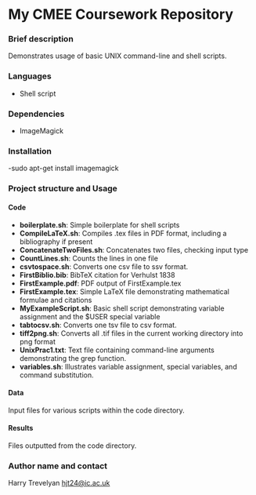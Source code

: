 # My CMEE Coursework Repository

### Brief description
Demonstrates usage of basic UNIX command-line and shell scripts.

### Languages
- Shell script

### Dependencies
- ImageMagick

### Installation
-sudo apt-get install imagemagick

### Project structure and Usage
#### Code
- **boilerplate.sh**: Simple boilerplate for shell scripts
- **CompileLaTeX.sh**: Compiles .tex files in PDF format, including a bibliography if present
- **ConcatenateTwoFiles.sh**: Concatenates two files, checking input type
- **CountLines.sh**: Counts the lines in one file
- **csvtospace.sh**: Converts one csv file to ssv format.
- **FirstBiblio.bib**: BibTeX citation for Verhulst 1838
- **FirstExample.pdf**: PDF output of FirstExample.tex
- **FirstExample.tex**: Simple LaTeX file demonstrating mathematical formulae and citations
- **MyExampleScript.sh**: Basic shell script demonstrating variable assignment and the $USER special variable
- **tabtocsv.sh**: Converts one tsv file to csv format.
- **tiff2png.sh**: Converts all .tif files in the current working directory into png format
- **UnixPrac1.txt**: Text file containing command-line arguments demonstrating the grep function.
- **variables.sh**: Illustrates variable assignment, special variables, and command substitution.
#### Data
Input files for various scripts within the code directory.

#### Results
Files outputted from the code directory.

### Author name and contact
Harry Trevelyan
hjt24@ic.ac.uk